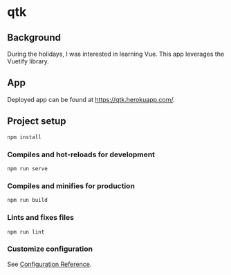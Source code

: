 # qtk

## Background
During the holidays, I was interested in learning Vue.  This app leverages the Vuetify library.

## App
Deployed app can be found at https://qtk.herokuapp.com/.


## Project setup
```
npm install
```

### Compiles and hot-reloads for development
```
npm run serve
```

### Compiles and minifies for production
```
npm run build
```

### Lints and fixes files
```
npm run lint
```

### Customize configuration
See [Configuration Reference](https://cli.vuejs.org/config/).
